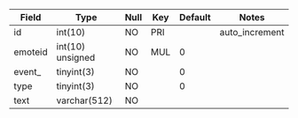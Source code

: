 **Field**|**Type**|**Null**|**Key**|**Default**|**Notes**
-----|-----|-----|-----|-----|-----
id|int(10)|NO|PRI| |auto\_increment
emoteid|int(10) unsigned|NO|MUL|0| 
event\_|tinyint(3)|NO| |0| 
type|tinyint(3)|NO| |0| 
text|varchar(512)|NO| | | 